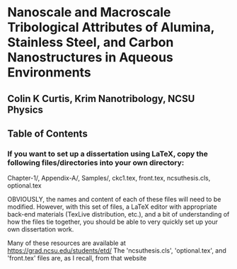 # Nanoscale and Macroscale Tribological Attributes of Alumina, Stainless Steel, and Carbon Nanostructures in Aqueous Environments

## Colin K Curtis, Krim Nanotribology, NCSU Physics

## Table of Contents

### 





### If you want to set up a dissertation using LaTeX, copy the following files/directories into your own directory:

Chapter-1/, Appendix-A/, Samples/, ckc1.tex, front.tex, ncsuthesis.cls, optional.tex

OBVIOUSLY, the names and content of each of these files will need to be modified. However, with
this set of files, a LaTeX editor with appropriate back-end materials (TexLive distribution, etc.),
and a bit of understanding of how the files tie together, you should be able to very quickly
set up your own dissertation work.

Many of these resources are available at https://grad.ncsu.edu/students/etd/
The 'ncsuthesis.cls', 'optional.tex', and 'front.tex' files are, as I recall, from 
that website
